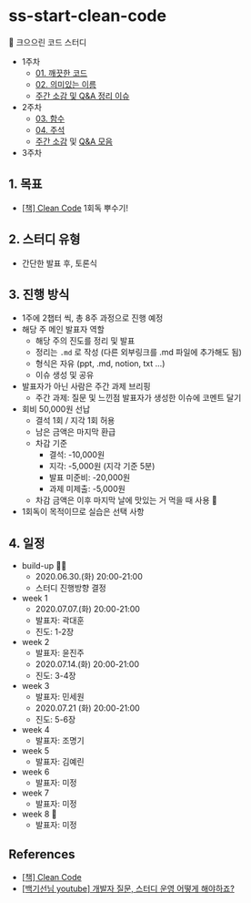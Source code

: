 # ss-start-clean-code

🧹 크으으린 코드 스터디

- 1주차
  - [01. 깨끗한 코드](/week1/01.%20깨끗한%20코드.md)
  - [02. 의미있는 이름](/week1/02.%20의미있는%20이름.md)
  - [주간 소감 및 Q&A 정리 이슈](https://github.com/strange-study/ss-start-clean-code/issues/2)
- 2주차
  - [03. 함수](/week2/03.%20함수.md)
  - [04. 주석](/week2/04.%20주석.md)
  - [주간 소감](https://github.com/strange-study/ss-start-clean-code/issues/5) 및 [Q&A 모음](/week2/Q%26A.md)
- 3주차



## 1. 목표

- [[책] Clean Code](http://www.kyobobook.co.kr/product/detailViewKor.laf?mallGb=KOR&ejkGb=KOR&barcode=9788966260959) 1회독 뿌수기!

## 2. 스터디 유형

- 간단한 발표 후, 토론식

## 3. 진행 방식

- 1주에 2챕터 씩, 총 8주 과정으로 진행 예정
- 해당 주 메인 발표자 역할
  - 해당 주의 진도를 정리 및 발표
  - 정리는 `.md` 로 작성 (다른 외부링크를 .md 파일에 추가해도 됨)
  - 형식은 자유 (ppt, .md, notion, txt ...)
  - 이슈 생성 및 공유
- 발표자가 아닌 사람은 주간 과제 브리핑
  - 주간 과제: 질문 및 느낀점 발표자가 생성한 이슈에 코멘트 달기
- 회비 50,000원 선납
  - 결석 1회 / 지각 1회 허용
  - 남은 금액은 마지막 환급
  - 차감 기준
    - 결석: -10,000원
    - 지각: -5,000원 (지각 기준 5분)
    - 발표 미준비: -20,000원
    - 과제 미제출: -5,000원
  - 차감 금액은 이후 마지막 날에 맛있는 거 먹을 때 사용 🎉
- 1회독이 목적이므로 실습은 선택 사항

## 4. 일정

- build-up 🏃‍♂️
  - 2020.06.30.(화) 20:00-21:00
  - 스터디 진행방향 결정
- week 1
  - 2020.07.07.(화) 20:00-21:00
  - 발표자: 곽대훈
  - 진도: 1-2장
- week 2
  - 발표자: 윤진주
  - 2020.07.14.(화) 20:00-21:00
  - 진도: 3-4장
- week 3
  - 발표자: 민세원
  - 2020.07.21 (화) 20:00-21:00
  - 진도: 5-6장
- week 4
  - 발표자: 조명기
- week 5
  - 발표자: 김예린
- week 6
  - 발표자: 미정
- week 7
  - 발표자: 미정
- week 8 🎉
  - 발표자: 미정

## References

- [[책] Clean Code](http://www.kyobobook.co.kr/product/detailViewKor.laf?mallGb=KOR&ejkGb=KOR&barcode=9788966260959)
- [[백기선님 youtube] 개발자 질문, 스터디 운영 어떻게 해야하죠?](https://www.youtube.com/watch?v=RdTpUfm2hSo)
